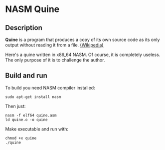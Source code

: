 # NASM Quine

## Description

**Quine** is a program that produces a copy of its own source code as its only output without reading it from a file. [(Wikipedia)](https://en.wikipedia.org/wiki/Quine_(computing))

Here's a quine written in x86_64 NASM. Of course, it is completely useless. The only purpose of it is to challenge the author.

## Build and run
To build you need NASM compiler installed:

```
sudo apt-get install nasm
```

Then just:

```
nasm -f elf64 quine.asm
ld quine.o -o quine
```

Make executable and run with:

```
chmod +x quine
./quine
```
